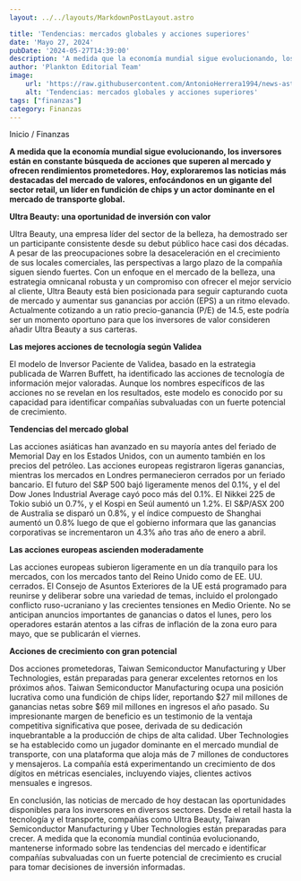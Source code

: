```yaml
---
layout: ../../layouts/MarkdownPostLayout.astro

title: 'Tendencias: mercados globales y acciones superiores'
date: 'Mayo 27, 2024'
pubDate: '2024-05-27T14:39:00'
description: 'A medida que la economía mundial sigue evolucionando, los inversores están en búsqueda de acciones que superen al mercado.'
author: 'Plankton Editorial Team'
image:
    url: 'https://raw.githubusercontent.com/AntonioHerrera1994/news-astro/master/src/assets/finanzas/finanzas23.webp'
    alt: 'Tendencias: mercados globales y acciones superiores'
tags: ["finanzas"]
category: Finanzas
---
```


<span><a href="/" style="text-decoration:none;color:#0F1416">Inicio</a> / <a href="/finanzas" style="text-decoration:none;color:#0F1416">Finanzas</a></span>


<p style="font-weight: bold;">A medida que la economía mundial sigue evolucionando, los inversores están en constante búsqueda de acciones que superen al mercado y ofrecen rendimientos prometedores. Hoy, exploraremos las noticias más destacadas del mercado de valores, enfocándonos en un gigante del sector retail, un líder en fundición de chips y un actor dominante en el mercado de transporte global.
</p>

**Ultra Beauty: una oportunidad de inversión con valor**

Ultra Beauty, una empresa líder del sector de la belleza, ha demostrado ser un participante consistente desde su debut público hace casi dos décadas. A pesar de las preocupaciones sobre la desaceleración en el crecimiento de sus locales comerciales, las perspectivas a largo plazo de la compañía siguen siendo fuertes. Con un enfoque en el mercado de la belleza, una estrategia omnicanal robusta y un compromiso con ofrecer el mejor servicio al cliente, Ultra Beauty está bien posicionada para seguir capturando cuota de mercado y aumentar sus ganancias por acción (EPS) a un ritmo elevado. Actualmente cotizando a un ratio precio-ganancia (P/E) de 14.5, este podría ser un momento oportuno para que los inversores de valor consideren añadir Ultra Beauty a sus carteras.

**Las mejores acciones de tecnología según Validea**

El modelo de Inversor Paciente de Validea, basado en la estrategia publicada de Warren Buffett, ha identificado las acciones de tecnología de información mejor valoradas. Aunque los nombres específicos de las acciones no se revelan en los resultados, este modelo es conocido por su capacidad para identificar compañías subvaluadas con un fuerte potencial de crecimiento.

**Tendencias del mercado global**

Las acciones asiáticas han avanzado en su mayoría antes del feriado de Memorial Day en los Estados Unidos, con un aumento también en los precios del petróleo. Las acciones europeas registraron ligeras ganancias, mientras los mercados en Londres permanecieron cerrados por un feriado bancario. El futuro del S&P 500 bajó ligeramente menos del 0.1%, y el del Dow Jones Industrial Average cayó poco más del 0.1%. El Nikkei 225 de Tokio subió un 0.7%, y el Kospi en Seúl aumentó un 1.2%. El S&P/ASX 200 de Australia se disparó un 0.8%, y el índice compuesto de Shanghai aumentó un 0.8% luego de que el gobierno informara que las ganancias corporativas se incrementaron un 4.3% año tras año de enero a abril.

**Las acciones europeas ascienden moderadamente**

Las acciones europeas subieron ligeramente en un día tranquilo para los mercados, con los mercados tanto del Reino Unido como de EE. UU. cerrados. El Consejo de Asuntos Exteriores de la UE está programado para reunirse y deliberar sobre una variedad de temas, incluido el prolongado conflicto ruso-ucraniano y las crecientes tensiones en Medio Oriente. No se anticipan anuncios importantes de ganancias o datos el lunes, pero los operadores estarán atentos a las cifras de inflación de la zona euro para mayo, que se publicarán el viernes.

**Acciones de crecimiento con gran potencial**

Dos acciones prometedoras, Taiwan Semiconductor Manufacturing y Uber Technologies, están preparadas para generar excelentes retornos en los próximos años. Taiwan Semiconductor Manufacturing ocupa una posición lucrativa como una fundición de chips líder, reportando $27 mil millones de ganancias netas sobre $69 mil millones en ingresos el año pasado. Su impresionante margen de beneficio es un testimonio de la ventaja competitiva significativa que posee, derivada de su dedicación inquebrantable a la producción de chips de alta calidad. Uber Technologies se ha establecido como un jugador dominante en el mercado mundial de transporte, con una plataforma que aloja más de 7 millones de conductores y mensajeros. La compañía está experimentando un crecimiento de dos dígitos en métricas esenciales, incluyendo viajes, clientes activos mensuales e ingresos.

En conclusión, las noticias de mercado de hoy destacan las oportunidades disponibles para los inversores en diversos sectores. Desde el retail hasta la tecnología y el transporte, compañías como Ultra Beauty, Taiwan Semiconductor Manufacturing y Uber Technologies están preparadas para crecer. A medida que la economía mundial continúa evolucionando, mantenerse informado sobre las tendencias del mercado e identificar compañías subvaluadas con un fuerte potencial de crecimiento es crucial para tomar decisiones de inversión informadas.